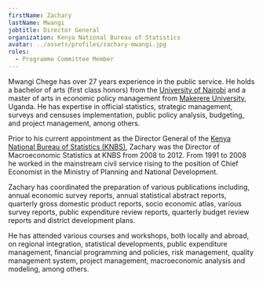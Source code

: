 ```yaml
---
firstName: Zachary
lastName: Mwangi
jobtitle: Director General
organization: Kenya National Bureau of Statistics
avatar: ../assets/profiles/zachary-mwangi.jpg
roles:
  - Programme Committee Member
---
```


Mwangi Chege has over 27 years experience in the public service. He holds a bachelor of arts (first class honors) from the [University of Nairobi](https://www.uonbi.ac.ke/) and a master of arts in economic policy management from [Makerere University](https://www.mak.ac.ug/), Uganda. He has expertise in official statistics, strategic management, surveys and censuses implementation, public policy analysis, budgeting, and project management, among others.

Prior to his current appointment as the Director General of the [Kenya National Bureau of Statistics (KNBS)](https://www.knbs.or.ke/), Zachary was the Director of Macroeconomic Statistics at KNBS from 2008 to 2012. From 1991 to 2008 he worked in the mainstream civil service rising to the position of Chief Economist in the Ministry of Planning and National Development.

Zachary has coordinated the preparation of various publications including, annual economic survey reports, annual statistical abstract reports, quarterly gross domestic product reports, socio economic atlas, various survey reports, public expenditure review reports, quarterly budget review reports and district development plans.

He has attended various courses and workshops, both locally and abroad, on regional integration, statistical developments, public expenditure management, financial programming and policies, risk management, quality management system, project management, macroeconomic analysis and modeling, among others.
